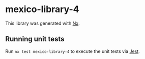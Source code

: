 # mexico-library-4

This library was generated with [Nx](https://nx.dev).

## Running unit tests

Run `nx test mexico-library-4` to execute the unit tests via [Jest](https://jestjs.io).
